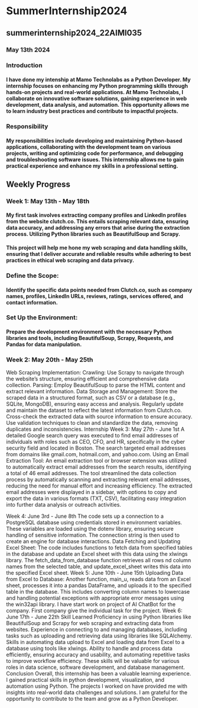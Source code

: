 # SummerInternship2024
## summerinternship2024_22AIMl035
### May 13th 2024
### Introduction
#### I have done my intenship at Mamo Technolabs as a Python Developer. My internship focuses on enhancing my Python programming skills through hands-on projects and real-world applications. At Mamo Technolabs, I collaborate on innovative software solutions, gaining experience in web development, data analysis, and automation. This opportunity allows me to learn industry best practices and contribute to impactful projects.

### Responsibility
#### My responsibilities include developing and maintaining Python-based applications, collaborating with the development team on various projects, writing and optimizing code for performance, and debugging and troubleshooting software issues. This internship allows me to gain practical experience and enhance my skills in a professional setting.

## Weekly Progress
### Week 1: May 13th - May 18th
#### My first task involves extracting company profiles and LinkedIn profiles from the website clutch.co. This entails scraping relevant data, ensuring data accuracy, and addressing any errors that arise during the extraction process. Utilizing Python libraries such as BeautifulSoup and Scrapy.
#### This project will help me hone my web scraping and data handling skills, ensuring that I deliver accurate and reliable results while adhering to best practices in ethical web scraping and data privacy.
### Define the Scope:
#### Identify the specific data points needed from Clutch.co, such as company names, profiles, LinkedIn URLs, reviews, ratings, services offered, and contact information.
### Set Up the Environment:
#### Prepare the development environment with the necessary Python libraries and tools, including BeautifulSoup, Scrapy, Requests, and Pandas for data manipulation.
### Week 2: May 20th - May 25th
Web Scraping Implementation:
Crawling: Use Scrapy to navigate through the website’s structure, ensuring efficient and comprehensive data collection.
Parsing: Employ BeautifulSoup to parse the HTML content and extract relevant information.
Data Storage and Management:
Store the scraped data in a structured format, such as CSV or a database (e.g., SQLite, MongoDB), ensuring easy access and analysis. Regularly update and maintain the dataset to reflect the latest information from Clutch.co.
Cross-check the extracted data with source information to ensure accuracy.
Use validation techniques to clean and standardize the data, removing duplicates and inconsistencies.
Internship
Week 3: May 27th - June 1st
A detailed Google search query was executed to find email addresses of individuals with roles such as CEO, CFO, and HR, specifically in the cyber security field and located in Boston. The search targeted email addresses from domains like gmail.com, hotmail.com, and yahoo.com.
Using an Email Extraction Tool:
An email extraction tool or browser extension was utilized to automatically extract email addresses from the search results, identifying a total of 46 email addresses.
The tool streamlined the data collection process by automatically scanning and extracting relevant email addresses, reducing the need for manual effort and increasing efficiency.
The extracted email addresses were displayed in a sidebar, with options to copy and export the data in various formats (TXT, CSV), facilitating easy integration into further data analysis or outreach activities.

Week 4: June 3rd - June 8th
The code sets up a connection to a PostgreSQL database using credentials stored in environment variables. These variables are loaded using the dotenv library, ensuring secure handling of sensitive information. The connection string is then used to create an engine for database interactions.
Data Fetching and Updating Excel Sheet:
The code includes functions to fetch data from specified tables in the database and update an Excel sheet with this data using the xlwings library. The fetch_data_from_database function retrieves all rows nd column names from the selected table, and update_excel_sheet writes this data into the specified Excel sheet.
Week 5: June 10th - June 15th
Uploading Data from Excel to Database:
Another function, main_u, reads data from an Excel sheet, processes it into a pandas DataFrame, and uploads it to the specified table in the database. This includes converting column names to lowercase and handling potential exceptions with appropriate error messages using the win32api library.
I have start work on project of AI ChatBot for the company. First company give the individual task for the project.
Week 6: June 17th - June 22th
Skill Learned
Proficiency in using Python libraries like BeautifulSoup and Scrapy for web scraping and extracting data from websites.
Experience in connecting to and managing databases, including tasks such as uploading and retrieving data using libraries like SQLAlchemy.
Skills in automating data upload to Excel and loading data from Excel to a database using tools like xlwings.
Ability to handle and process data efficiently, ensuring accuracy and usability, and automating repetitive tasks to improve workflow efficiency.
These skills will be valuable for various roles in data science, software development, and database management.
Conclusion
Overall, this internship has been a valuable learning experience. I gained practical skills in python development, visualization, and automation using Python. The projects I worked on have provided me with insights into real-world data challenges and solutions. I am grateful for the opportunity to contribute to the team and grow as a Python Developer.
